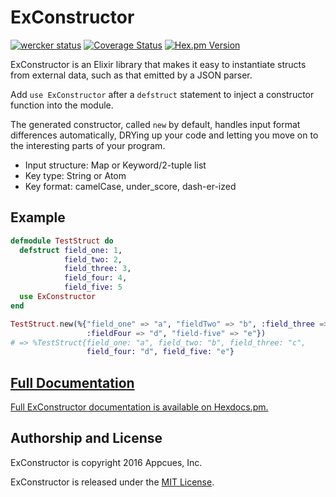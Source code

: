 # ExConstructor

[![wercker status](https://app.wercker.com/status/f2dbf92012667da4ac8511f619da4429/s/master "wercker status")](https://app.wercker.com/project/bykey/f2dbf92012667da4ac8511f619da4429)
[![Coverage Status](https://coveralls.io/repos/github/appcues/exconstructor/badge.svg?branch=master)](https://coveralls.io/github/appcues/exconstructor?branch=master)
[![Hex.pm Version](http://img.shields.io/hexpm/v/exconstructor.svg?style=flat)](https://hex.pm/packages/exconstructor)

ExConstructor is an Elixir library that makes it easy to instantiate
structs from external data, such as that emitted by a JSON parser.

Add `use ExConstructor` after a `defstruct` statement to inject
a constructor function into the module.

The generated constructor, called `new` by default,
handles input format differences automatically,
DRYing up your code and letting you move on to the interesting
parts of your program.

* Input structure: Map or Keyword/2-tuple list
* Key type: String or Atom
* Key format: camelCase, under_score, dash-er-ized

## Example

```elixir
defmodule TestStruct do
  defstruct field_one: 1,
            field_two: 2,
            field_three: 3,
            field_four: 4,
            field_five: 5
  use ExConstructor
end

TestStruct.new(%{"field_one" => "a", "fieldTwo" => "b", :field_three => "c",
                 :fieldFour => "d", "field-five" => "e"})
# => %TestStruct{field_one: "a", field_two: "b", field_three: "c",
                 field_four: "d", field_five: "e"}
```

## [Full Documentation](http://hexdocs.pm/exconstructor/ExConstructor.html)

[Full ExConstructor documentation is available on
Hexdocs.pm.](http://hexdocs.pm/exconstructor/ExConstructor.html)


## Authorship and License

ExConstructor is copyright 2016 Appcues, Inc.

ExConstructor is released under the
[MIT License](https://github.com/appcues/exconstructor/blob/master/LICENSE.txt).

